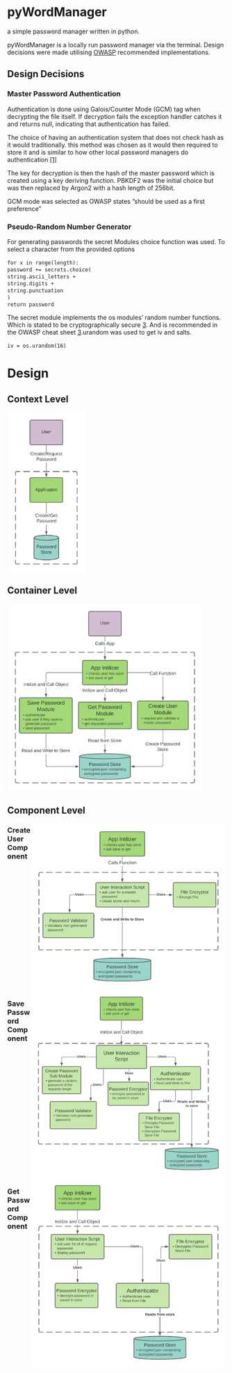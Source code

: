 # pyWordManager
a simple password manager written in python.

pyWordManager is a locally run password manager via the terminal. Design decisions were made utilising [OWASP](https://owasp.org/) recommended implementations.

## Design Decisions

### Master Password Authentication
Authentication is done using Galois/Counter Mode (GCM) tag when decrypting the file itself.
If decryption fails the exception handler catches it and returns null, indicating that
authentication has failed.

The choice of having an authentication system that does not check hash as it would
traditionally. this method was chosen as it would then required to store it and is similar to
how other local password managers do authentication [[1]](https://support.1password.com/authentication-encryption/)

The key for decryption is then the hash of the master password which is created using a key
deriving function. PBKDF2 was the initial choice but was then replaced by Argon2 with a
hash length of 256bit.

GCM mode was selected as OWASP states ”should be used as a first preference”

### Pseudo-Random Number Generator
For generating passwords the secret Modules choice function was used. To select a
character from the provided options
```
for x in range(length):
password += secrets.choice(
string.ascii_letters +
string.digits +
string.punctuation
)
return password
```
The secret module implements the os modules’ random number functions. Which is stated to
be cryptographically secure [3](https://cryptography.io/en/latest/random-numbers/). And is recommended in the
OWASP cheat sheet [3](https://cheatsheetseries.owasp.org/cheatsheets/Cryptographic_Storage_Cheat_Sheet.html).urandom was used to get iv and salts.
```
iv = os.urandom(16)
```


# Design
## Context Level

<img align="left" class="context level design" src="./readme.assets/f.png" style="width:180px">

<br clear="left"/>


## Container Level
<img src="./readme.assets/sdfa.png" alt="container level design" style="width:450px"/>

## Component Level
<img align="right" src="./readme.assets/sadsaf.png" alt="component level: create user" style="width:450px"/>

### Create User Component

<br clear="right"/>

<img align="right" src="./readme.assets/savepasswordcontainer.png" alt="component level: save password" style="width:450px"/>

### Save Password Component

<br clear="right"/>

<img align="right" src="./readme.assets/unnamed.png" alt="component level: get password" style="width:450px"/>

### Get Password Component

